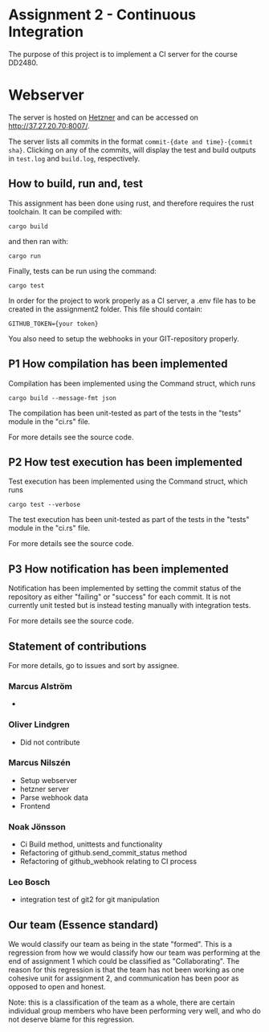 # Assignment 2 - Continuous Integration
The purpose of this project is to implement a CI server for the course DD2480.

# Webserver
The server is hosted on [Hetzner](https://www.hetzner.com/) and can be accessed on http://37.27.20.70:8007/. 

The server lists all commits in the format `commit-{date and time}-{commit sha}`. Clicking on any of the commits, will display the test and build outputs in `test.log` and `build.log`, respectively.

## How to build, run and, test
This assignment has been done using rust, and therefore requires the rust toolchain. It can be compiled with:

```
cargo build
```

and then ran with:

```
cargo run
```

Finally, tests can be run using the command:

```
cargo test
```

In order for the project to work properly as a CI server, a .env file has to be created in the assignment2 folder. This file should contain:
```
GITHUB_TOKEN={your token}
```
You also need to setup the webhooks in your GIT-repository properly.

## P1 How compilation has been implemented
Compilation has been implemented using the Command struct, which runs 
```
cargo build --message-fmt json
```


The compilation has been unit-tested as part of the tests in the "tests" module in the "ci.rs" file.

For more details see the source code.

## P2 How test execution has been implemented
Test execution has been implemented using the Command struct, which runs
```
cargo test --verbose
```

The test execution has been unit-tested as part of the tests in the "tests" module in the "ci.rs" file.

For more details see the source code.

## P3 How notification has been implemented
Notification has been implemented by setting the commit status of the repository as either "failing" or "success" for each commit. It is not currently unit tested but is instead testing manually with integration tests.

For more details see the source code.


## Statement of contributions
For more details, go to issues and sort by assignee.

### Marcus Alström
* 

### Oliver Lindgren
* Did not contribute

### Marcus Nilszén
* Setup webserver
* hetzner server
* Parse webhook data
* Frontend

### Noak Jönsson
* Ci Build method, unittests and functionality
* Refactoring of github.send_commit_status method
* Refactoring of github_webhook relating to CI process

### Leo Bosch
* integration test of git2 for git manipulation

## Our team (Essence standard)
We would classify our team as being in the state "formed". This is a regression from how we would classify how our team was performing at the end of assignment 1 which could be classified as "Collaborating". The reason for this regression is that the team has not been working as one cohesive unit for assignment 2, and communication has been poor as opposed to open and honest.

Note: this is a classification of the team as a whole, there are certain individual group members who have been performing very well, and who do not deserve blame for this regression.

